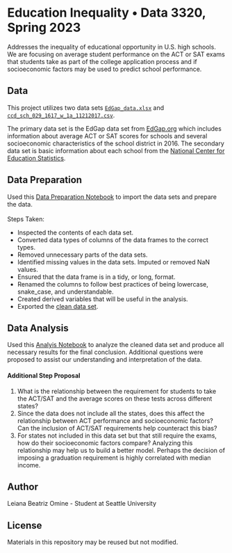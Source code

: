 # Education Inequality • Data 3320, Spring 2023
Addresses the inequality of educational opportunity in U.S. high schools. We are focusing on average student performance on the ACT or SAT exams that students take as part of the college application process and if socioeconomic factors may be used to predict school performance.

## Data
This project utilizes two data sets [`EdGap_data.xlsx`](https://github.com/lbomine/Education-Inequality/blob/main/EdGap_data.xlsx) and [`ccd_sch_029_1617_w_1a_11212017.csv`](https://www.dropbox.com/s/lkl5nvcdmwyoban/ccd_sch_029_1617_w_1a_11212017.csv?dl=0). 

The primary data set is the EdGap data set from [EdGap.org](https://www.edgap.org/#5/37.875/-96.987) which includes information about average ACT or SAT scores for schools and several socioeconomic characteristics of the school district in 2016. The secondary data set is basic information about each school from the [National Center for Education Statistics](https://nces.ed.gov/ccd/pubschuniv.asp).

## Data Preparation
Used this [Data Preparation Notebook](https://github.com/lbomine/Education-Inequality/blob/main/Education%20Inequality%20Data%20Preparation%20-%20Leiana%20Omine.ipynb) to import the data sets and prepare the data.
<br> <br> Steps Taken:
- Inspected the contents of each data set.
- Converted data types of columns of the data frames to the correct types.
- Removed unnecessary parts of the data sets.
- Identified missing values in the data sets. Imputed or removed NaN values.
- Ensured that the data frame is in a tidy, or long, format.
- Renamed the columns to follow best practices of being lowercase, snake_case, and understandable.
- Created derived variables that will be useful in the analysis.
- Exported the [clean data set](https://github.com/lbomine/Education-Inequality/blob/main/clean_education_inequality.csv).

## Data Analysis
Used this [Analyis Notebook]() to analyze the cleaned data set and produce all necessary results for the final conclusion. Additional questions were proposed to assist our understanding and interpretation of the data.

#### Additional Step Proposal
1. What is the relationship between the requirement for students to take the ACT/SAT and the average scores on these tests across different states?
2. Since the data does not include all the states, does this affect the relationship between ACT performance and socioeconomic factors? Can the inclusion of ACT/SAT requirements help counteract this bias?
3. For states not included in this data set but that still require the exams, how do their socioeconomic factors compare? Analyzing this relationship may help us to build a better model. Perhaps the decision of imposing a graduation requirement is highly correlated with median income.

## Author
Leiana Beatriz Omine - Student at Seattle University

## License
Materials in this repository may be reused but not modified.
